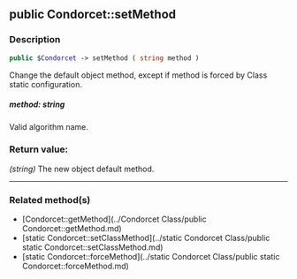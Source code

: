 ## public Condorcet::setMethod

### Description    

```php
public $Condorcet -> setMethod ( string method )
```

Change the default object method, except if method is forced by Class static configuration.    


##### **method:** *string*   
Valid algorithm name.    



### Return value:   

*(string)* The new object default method.


---------------------------------------

### Related method(s)      

* [Condorcet::getMethod](../Condorcet Class/public Condorcet::getMethod.md)    
* [static Condorcet::setClassMethod](../static Condorcet Class/public static Condorcet::setClassMethod.md)    
* [static Condorcet::forceMethod](../static Condorcet Class/public static Condorcet::forceMethod.md)    
